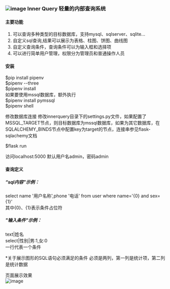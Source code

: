### ![image](https://raw.githubusercontent.com/scaluo/innerquery/master/innerquery/static/images/icon.png) Inner Query 轻量的内部查询系统  


#### 主要功能
1. 可以查询多种类型的目标数据库，支持mysql、sqlserver、sqlite...
2. 自定义sql查询,结果可以展示为表格、柱图、饼图、曲线图
3. 自定义查询条件，查询条件可以为输入框和选择项
4. 可以进行简单用户管理，权限分为管理员和普通操作人员

#### 安装
$pip install pipenv  
$pipenv --three  
$pipenv install  
如果要使用mssql数据库，额外执行  
$pipenv install pymssql  
$pipenv shell  

修改数据库连接
修改innerquery目录下的settings.py文件，如果配置了MSSQL_TARGET节点，则目标数据库为mssql数据库，如果为其它数据库，在SQLALCHEMY_BINDS节点中配置key为target的节点，连接串参见flask-sqlachemy文档    

$flask run  

访问localhost:5000
默认用户名admin，密码admin

#### 查询定义
##### “sql内容”示例：   
select name '用户名称',phone '电话' from user where name='{0} and sex={1}'  
其中{0}、{1}表示条件占位符  


#####  "输入条件"示例：  
text|姓名  
select|性别|男:1,女:0  
一行代表一个条件  

*关于展示图形的SQL语句必须满足的条件
必须是两列，第一列是统计项，第二列是统计数据  

页面展示效果  
![image](https://raw.githubusercontent.com/scaluo/innerquery/master/innerquery/static/images/example.png)  



